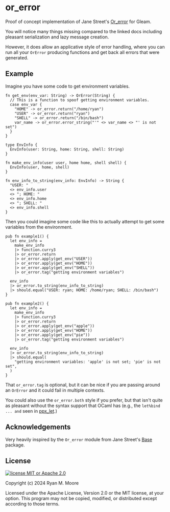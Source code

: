 # or_error

Proof of concept implementation of Jane Street's [Or_error](https://ocaml.org/p/base/v0.16.3/doc/Base/Or_error/index.html) for Gleam.

You will notice many things missing compared to the linked docs including pleasant serialization and lazy message creation.

However, it does allow an applicative style of error handling, where you can run all your `OrError` producing functions and get back all errors that were generated.  


## Example

Imagine you have some code to get environment variables.

```gleam
fn get_env(env_var: String) -> OrError(String) {
  // This is a function to spoof getting environment variables.
  case env_var {
    "HOME" -> or_error.return("/home/ryan")
    "USER" -> or_error.return("ryan")
    "SHELL" -> or_error.return("/bin/bash")
    var_name -> or_error.error_string("'" <> var_name <> "' is not set")
  }
}

type EnvInfo {
  EnvInfo(user: String, home: String, shell: String)
}

fn make_env_info(user user, home home, shell shell) {
  EnvInfo(user, home, shell)
}

fn env_info_to_string(env_info: EnvInfo) -> String {
  "USER: "
  <> env_info.user
  <> "; HOME: "
  <> env_info.home
  <> "; SHELL: "
  <> env_info.shell
}
```

Then you could imagine some code like this to actually attempt to get some variables from the environment.

```gleam
pub fn example1() {
  let env_info =
    make_env_info
    |> function.curry3
    |> or_error.return
    |> or_error.apply(get_env("USER"))
    |> or_error.apply(get_env("HOME"))
    |> or_error.apply(get_env("SHELL"))
    |> or_error.tag("getting environment variables")

  env_info
  |> or_error.to_string(env_info_to_string)
  |> should.equal("USER: ryan; HOME: /home/ryan; SHELL: /bin/bash")
}

pub fn example2() {
  let env_info =
    make_env_info
    |> function.curry3
    |> or_error.return
    |> or_error.apply(get_env("apple"))
    |> or_error.apply(get_env("HOME"))
    |> or_error.apply(get_env("pie"))
    |> or_error.tag("getting environment variables")

  env_info
  |> or_error.to_string(env_info_to_string)
  |> should.equal(
    "getting environment variables: 'apple' is not set; 'pie' is not set",
  )
}
```

That `or_error.tag` is optional, but it can be nice if you are passing around an `OrError` and it could fail in multiple contexts.

You could also use the `or_error.both` style if you prefer, but that isn't quite as pleasant without the syntax support that OCaml has (e.g., the `let%bind ... and` seen in [ppx_let](https://github.com/janestreet/ppx_let?tab=readme-ov-file#syntactic-forms-and-actual-rewriting).)

## Acknowledgements

Very heavily inspired by the `Or_error` module from Jane Street's [Base](https://github.com/janestreet/base) package.

## License

[![license MIT or Apache
2.0](https://img.shields.io/badge/license-MIT%20or%20Apache%202.0-blue)](https://github.com/mooreryan/gleam_qcheck)

Copyright (c) 2024 Ryan M. Moore

Licensed under the Apache License, Version 2.0 or the MIT license, at your option. This program may not be copied, modified, or distributed except according to those terms.
